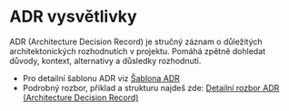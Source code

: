 # ADR vysvětlivky

ADR (Architecture Decision Record) je stručný záznam o důležitých architektonických rozhodnutích v projektu. Pomáhá zpětně dohledat důvody, kontext, alternativy a důsledky rozhodnutí.

- Pro detailní šablonu ADR viz [Šablona ADR](../adr/adr-template.md)
- Podrobný rozbor, příklad a strukturu najdeš zde: [Detailní rozbor ADR (Architecture Decision Record)](adr-explanations.md)

